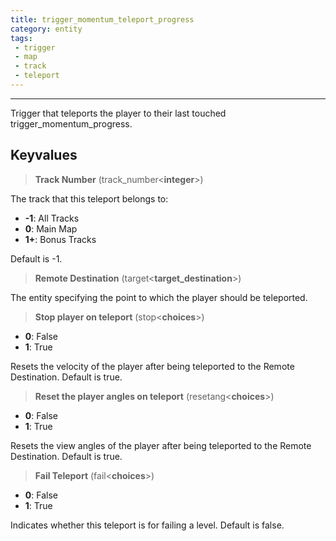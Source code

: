 ```yaml
---
title: trigger_momentum_teleport_progress
category: entity
tags:
 - trigger
 - map
 - track
 - teleport
---
```


----
Trigger that teleports the player to their last touched trigger_momentum_progress.

## Keyvalues

>**Track Number** (track_number&lt;**integer**&gt;)

The track that this teleport belongs to: 

 - **-1**: All Tracks
 - **0**: Main Map
 - **1+**: Bonus Tracks

Default is -1.

>**Remote Destination** (target&lt;**target_destination**&gt;)  

The entity specifying the point to which the player should be teleported.

>**Stop player on teleport** (stop&lt;**choices**&gt;)
 - **0**: False
 - **1**: True

Resets the velocity of the player after being teleported to the Remote Destination. Default is true.

>**Reset the player angles on teleport** (resetang&lt;**choices**&gt;)
 - **0**: False
 - **1**: True

Resets the view angles of the player after being teleported to the Remote Destination. Default is true.

>**Fail Teleport** (fail&lt;**choices**&gt;)
 - **0**: False
 - **1**: True

Indicates whether this teleport is for failing a level. Default is false.
